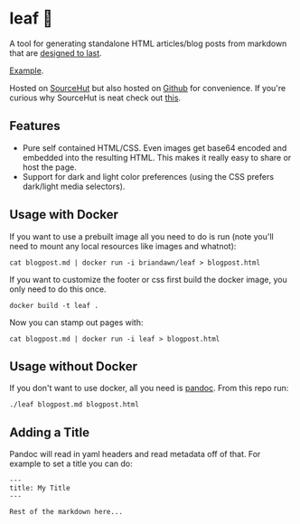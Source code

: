 # leaf 🍃

A tool for generating standalone HTML articles/blog posts from markdown that are [designed to last](https://jeffhuang.com/designed_to_last/). 

[Example](https://cloudflare-ipfs.com/ipfs/QmPVKY5CFmFSNdwR88BwEmj4eAcV6N13Nf6pt4i5Jc5BS7).

Hosted on [SourceHut](https://git.sr.ht/~brian-dawn/leaf) but also hosted on [Github](https://github.com/brian-dawn/leaf) for convenience. If you're curious why SourceHut is neat check out [this](https://sourcehut.org/blog/2019-10-23-srht-puts-users-first/).

## Features

* Pure self contained HTML/CSS. Even images get base64 encoded and embedded into the resulting HTML. This makes it really easy to share or host the page.
* Support for dark and light color preferences (using the CSS prefers dark/light media selectors).

## Usage with Docker

If you want to use a prebuilt image all you need to do is run (note you'll need to mount any local resources like images and whatnot):

    cat blogpost.md | docker run -i briandawn/leaf > blogpost.html

If you want to customize the footer or css first build the docker image, you only need to do this once.

    docker build -t leaf .

Now you can stamp out pages with:

    cat blogpost.md | docker run -i leaf > blogpost.html

## Usage without Docker

If you don't want to use docker, all you need is [pandoc](https://pandoc.org/installing.html). From this repo run:

    ./leaf blogpost.md blogpost.html

## Adding a Title

Pandoc will read in yaml headers and read metadata off of that. For example
to set a title you can do:

```
---
title: My Title
---

Rest of the markdown here...
```
